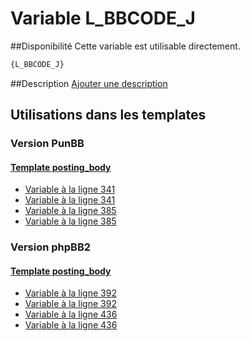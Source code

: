 # Variable L_BBCODE_J

##Disponibilité
Cette variable est utilisable directement.

```html
{L_BBCODE_J}
```

##Description
[Ajouter une description](https://fa-tvars.appspot.com/var/L_BBCODE_J)

## Utilisations dans les templates

### Version PunBB

#### [Template posting_body](punbb/posting_body.md#readme)
* [Variable &agrave; la ligne 341](../punbb/posting_body.tpl#L341)
* [Variable &agrave; la ligne 341](../punbb/posting_body.tpl#L341)
* [Variable &agrave; la ligne 385](../punbb/posting_body.tpl#L385)
* [Variable &agrave; la ligne 385](../punbb/posting_body.tpl#L385)

### Version phpBB2

#### [Template posting_body](subsilver/posting_body.md#readme)
* [Variable &agrave; la ligne 392](../subsilver/posting_body.tpl#L392)
* [Variable &agrave; la ligne 392](../subsilver/posting_body.tpl#L392)
* [Variable &agrave; la ligne 436](../subsilver/posting_body.tpl#L436)
* [Variable &agrave; la ligne 436](../subsilver/posting_body.tpl#L436)